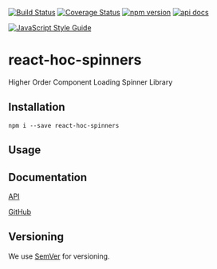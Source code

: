 [![Build Status](https://travis-ci.org/4so-fourseasons/react-hoc-spinners.svg?branch=master)](https://travis-ci.org/4so-fourseasons/react-hoc-spinners)
[![Coverage Status](https://coveralls.io/repos/github/4so-fourseasons/react-hoc-spinners/badge.svg?branch=master)](https://coveralls.io/github/4so-fourseasons/react-hoc-spinners?branch=master)
[![npm version](https://badge.fury.io/js/react-hoc-spinners.svg)](https://badge.fury.io/js/react-hoc-spinners)
[![api docs](https://img.shields.io/badge/docs-API-C8022F.svg)](https://4so-fourseasons.github.io/react-hoc-spinners)

[![JavaScript Style Guide](https://cdn.rawgit.com/standard/standard/master/badge.svg)](https://github.com/standard/standard)

# react-hoc-spinners

Higher Order Component Loading Spinner Library


## Installation

`npm i --save react-hoc-spinners`


## Usage

## Documentation

[API](https://4so-fourseasons.github.io/react-hoc-spinners)

[GitHub](https://github.com/4so-fourseasons/react-hoc-spinners)

## Versioning

We use [SemVer](http://semver.org/) for versioning.

